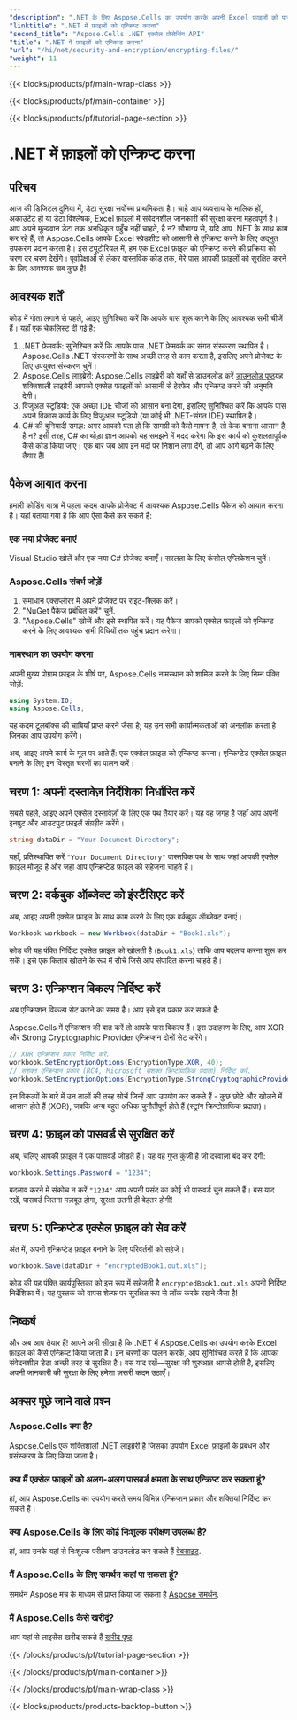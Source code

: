 ```yaml
---
"description": ".NET के लिए Aspose.Cells का उपयोग करके अपनी Excel फ़ाइलों को पासवर्ड सुरक्षा के साथ सुरक्षित करें। यह मार्गदर्शिका आपको चरण-दर-चरण एन्क्रिप्शन के बारे में बताती है।"
"linktitle": ".NET में फ़ाइलों को एन्क्रिप्ट करना"
"second_title": "Aspose.Cells .NET एक्सेल प्रोसेसिंग API"
"title": ".NET में फ़ाइलों को एन्क्रिप्ट करना"
"url": "/hi/net/security-and-encryption/encrypting-files/"
"weight": 11
---
```


{{< blocks/products/pf/main-wrap-class >}}

{{< blocks/products/pf/main-container >}}

{{< blocks/products/pf/tutorial-page-section >}}

# .NET में फ़ाइलों को एन्क्रिप्ट करना

## परिचय
आज की डिजिटल दुनिया में, डेटा सुरक्षा सर्वोच्च प्राथमिकता है। चाहे आप व्यवसाय के मालिक हों, अकाउंटेंट हों या डेटा विश्लेषक, Excel फ़ाइलों में संवेदनशील जानकारी की सुरक्षा करना महत्वपूर्ण है। आप अपने मूल्यवान डेटा तक अनधिकृत पहुँच नहीं चाहते, है न? सौभाग्य से, यदि आप .NET के साथ काम कर रहे हैं, तो Aspose.Cells आपके Excel स्प्रेडशीट को आसानी से एन्क्रिप्ट करने के लिए अद्भुत उपकरण प्रदान करता है। इस ट्यूटोरियल में, हम एक Excel फ़ाइल को एन्क्रिप्ट करने की प्रक्रिया को चरण दर चरण देखेंगे। पूर्वापेक्षाओं से लेकर वास्तविक कोड तक, मेरे पास आपकी फ़ाइलों को सुरक्षित करने के लिए आवश्यक सब कुछ है!
## आवश्यक शर्तें
कोड में गोता लगाने से पहले, आइए सुनिश्चित करें कि आपके पास शुरू करने के लिए आवश्यक सभी चीजें हैं। यहाँ एक चेकलिस्ट दी गई है:
1. .NET फ्रेमवर्क: सुनिश्चित करें कि आपके पास .NET फ्रेमवर्क का संगत संस्करण स्थापित है। Aspose.Cells .NET संस्करणों के साथ अच्छी तरह से काम करता है, इसलिए अपने प्रोजेक्ट के लिए उपयुक्त संस्करण चुनें।
2. Aspose.Cells लाइब्रेरी: Aspose.Cells लाइब्रेरी को यहाँ से डाउनलोड करें [डाउनलोड पृष्ठ](https://releases.aspose.com/cells/net/)यह शक्तिशाली लाइब्रेरी आपको एक्सेल फाइलों को आसानी से हेरफेर और एन्क्रिप्ट करने की अनुमति देगी।
3. विजुअल स्टूडियो: एक अच्छा IDE चीजों को आसान बना देगा, इसलिए सुनिश्चित करें कि आपके पास अपने विकास कार्य के लिए विजुअल स्टूडियो (या कोई भी .NET-संगत IDE) स्थापित है।
4. C# की बुनियादी समझ: अगर आपको पता हो कि सामग्री को कैसे मापना है, तो केक बनाना आसान है, है न? इसी तरह, C# का थोड़ा ज्ञान आपको यह समझने में मदद करेगा कि इस कार्य को कुशलतापूर्वक कैसे कोड किया जाए।
एक बार जब आप इन मदों पर निशान लगा देंगे, तो आप आगे बढ़ने के लिए तैयार हैं!
## पैकेज आयात करना
हमारी कोडिंग यात्रा में पहला कदम आपके प्रोजेक्ट में आवश्यक Aspose.Cells पैकेज को आयात करना है। यहां बताया गया है कि आप ऐसा कैसे कर सकते हैं:
### एक नया प्रोजेक्ट बनाएं
Visual Studio खोलें और एक नया C# प्रोजेक्ट बनाएँ। सरलता के लिए कंसोल एप्लिकेशन चुनें।
### Aspose.Cells संदर्भ जोड़ें
1. समाधान एक्सप्लोरर में अपने प्रोजेक्ट पर राइट-क्लिक करें।
2. "NuGet पैकेज प्रबंधित करें" चुनें.
3. "Aspose.Cells" खोजें और इसे स्थापित करें।
यह पैकेज आपको एक्सेल फाइलों को एन्क्रिप्ट करने के लिए आवश्यक सभी विधियों तक पहुंच प्रदान करेगा।
### नामस्थान का उपयोग करना
अपनी मुख्य प्रोग्राम फ़ाइल के शीर्ष पर, Aspose.Cells नामस्थान को शामिल करने के लिए निम्न पंक्ति जोड़ें:
```csharp
using System.IO;
using Aspose.Cells;
```
यह कदम टूलबॉक्स की चाबियाँ प्राप्त करने जैसा है; यह उन सभी कार्यात्मकताओं को अनलॉक करता है जिनका आप उपयोग करेंगे।

अब, आइए अपने कार्य के मूल पर आते हैं: एक एक्सेल फ़ाइल को एन्क्रिप्ट करना। एन्क्रिप्टेड एक्सेल फ़ाइल बनाने के लिए इन विस्तृत चरणों का पालन करें।
## चरण 1: अपनी दस्तावेज़ निर्देशिका निर्धारित करें
सबसे पहले, आइए अपने एक्सेल दस्तावेज़ों के लिए एक पथ तैयार करें। यह वह जगह है जहाँ आप अपनी इनपुट और आउटपुट फ़ाइलें संग्रहीत करेंगे।
```csharp
string dataDir = "Your Document Directory";
```
यहाँ, प्रतिस्थापित करें `"Your Document Directory"` वास्तविक पथ के साथ जहां आपकी एक्सेल फ़ाइल मौजूद है और जहां आप एन्क्रिप्टेड फ़ाइल को सहेजना चाहते हैं।
## चरण 2: वर्कबुक ऑब्जेक्ट को इंस्टैंसिएट करें
अब, आइए अपनी एक्सेल फ़ाइल के साथ काम करने के लिए एक वर्कबुक ऑब्जेक्ट बनाएं।
```csharp
Workbook workbook = new Workbook(dataDir + "Book1.xls");
```
कोड की यह पंक्ति निर्दिष्ट एक्सेल फ़ाइल को खोलती है (`Book1.xls`) ताकि आप बदलाव करना शुरू कर सकें। इसे एक किताब खोलने के रूप में सोचें जिसे आप संपादित करना चाहते हैं।
## चरण 3: एन्क्रिप्शन विकल्प निर्दिष्ट करें
अब एन्क्रिप्शन विकल्प सेट करने का समय है। आप इसे इस प्रकार कर सकते हैं:

Aspose.Cells में एन्क्रिप्शन की बात करें तो आपके पास विकल्प हैं। इस उदाहरण के लिए, आप XOR और Strong Cryptographic Provider एन्क्रिप्शन दोनों सेट करेंगे। 
```csharp
// XOR एन्क्रिप्शन प्रकार निर्दिष्ट करें.
workbook.SetEncryptionOptions(EncryptionType.XOR, 40);
// सशक्त एन्क्रिप्शन प्रकार (RC4, Microsoft सशक्त क्रिप्टोग्राफ़िक प्रदाता) निर्दिष्ट करें.
workbook.SetEncryptionOptions(EncryptionType.StrongCryptographicProvider, 128);
```
इन विकल्पों के बारे में उन तालों की तरह सोचें जिन्हें आप उपयोग कर सकते हैं - कुछ छोटे और खोलने में आसान होते हैं (XOR), जबकि अन्य बहुत अधिक चुनौतीपूर्ण होते हैं (स्ट्रांग क्रिप्टोग्राफिक प्रदाता)।
## चरण 4: फ़ाइल को पासवर्ड से सुरक्षित करें
अब, चलिए आपकी फ़ाइल में एक पासवर्ड जोड़ते हैं। यह वह गुप्त कुंजी है जो दरवाज़ा बंद कर देगी:
```csharp
workbook.Settings.Password = "1234";
```
बदलाव करने में संकोच न करें `"1234"` आप अपनी पसंद का कोई भी पासवर्ड चुन सकते हैं। बस याद रखें, पासवर्ड जितना मज़बूत होगा, सुरक्षा उतनी ही बेहतर होगी!
## चरण 5: एन्क्रिप्टेड एक्सेल फ़ाइल को सेव करें
अंत में, अपनी एन्क्रिप्टेड फ़ाइल बनाने के लिए परिवर्तनों को सहेजें।
```csharp
workbook.Save(dataDir + "encryptedBook1.out.xls");
```
कोड की यह पंक्ति कार्यपुस्तिका को इस रूप में सहेजती है `encryptedBook1.out.xls` अपनी निर्दिष्ट निर्देशिका में। यह पुस्तक को वापस शेल्फ पर सुरक्षित रूप से लॉक करके रखने जैसा है!
## निष्कर्ष
और अब आप तैयार हैं! आपने अभी सीखा है कि .NET में Aspose.Cells का उपयोग करके Excel फ़ाइल को कैसे एन्क्रिप्ट किया जाता है। इन चरणों का पालन करके, आप सुनिश्चित करते हैं कि आपका संवेदनशील डेटा अच्छी तरह से सुरक्षित है। बस याद रखें—सुरक्षा की शुरुआत आपसे होती है, इसलिए अपनी जानकारी की सुरक्षा के लिए हमेशा ज़रूरी कदम उठाएँ। 
## अक्सर पूछे जाने वाले प्रश्न
### Aspose.Cells क्या है?
Aspose.Cells एक शक्तिशाली .NET लाइब्रेरी है जिसका उपयोग Excel फ़ाइलों के प्रबंधन और प्रसंस्करण के लिए किया जाता है।
### क्या मैं एक्सेल फाइलों को अलग-अलग पासवर्ड क्षमता के साथ एन्क्रिप्ट कर सकता हूं?
हां, आप Aspose.Cells का उपयोग करते समय विभिन्न एन्क्रिप्शन प्रकार और शक्तियां निर्दिष्ट कर सकते हैं।
### क्या Aspose.Cells के लिए कोई निःशुल्क परीक्षण उपलब्ध है?
हां, आप उनके यहां से निःशुल्क परीक्षण डाउनलोड कर सकते हैं [वेबसाइट](https://releases.aspose.com/).
### मैं Aspose.Cells के लिए समर्थन कहां पा सकता हूं?
समर्थन Aspose मंच के माध्यम से प्राप्त किया जा सकता है [Aspose समर्थन](https://forum.aspose.com/c/cells/9).
### मैं Aspose.Cells कैसे खरीदूं?
आप यहां से लाइसेंस खरीद सकते हैं [खरीद पृष्ठ](https://purchase.aspose.com/buy).

{{< /blocks/products/pf/tutorial-page-section >}}

{{< /blocks/products/pf/main-container >}}

{{< /blocks/products/pf/main-wrap-class >}}

{{< blocks/products/products-backtop-button >}}